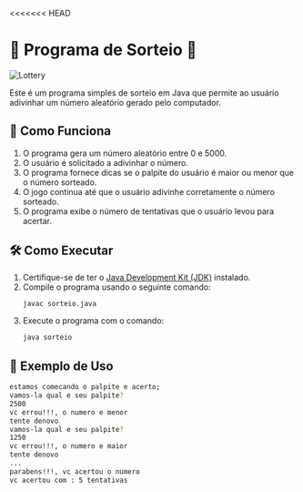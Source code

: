 <<<<<<< HEAD
# 🎉 Programa de Sorteio 🎉

![Lottery](https://media.giphy.com/media/3o7aD2saalBwwftBIY/giphy.gif)

Este é um programa simples de sorteio em Java que permite ao usuário adivinhar um número aleatório gerado pelo computador.

## 🚀 Como Funciona

1. O programa gera um número aleatório entre 0 e 5000.
2. O usuário é solicitado a adivinhar o número.
3. O programa fornece dicas se o palpite do usuário é maior ou menor que o número sorteado.
4. O jogo continua até que o usuário adivinhe corretamente o número sorteado.
5. O programa exibe o número de tentativas que o usuário levou para acertar.

## 🛠️ Como Executar

1. Certifique-se de ter o [Java Development Kit (JDK)](https://www.oracle.com/java/technologies/javase-jdk11-downloads.html) instalado.
2. Compile o programa usando o seguinte comando:
    ```sh
    javac sorteio.java
    ```
3. Execute o programa com o comando:
    ```sh
    java sorteio
    ```

## 📸 Exemplo de Uso

```sh
estamos comecando o palpite e acerto;
vamos-la qual e seu palpite?
2500
vc errou!!!, o numero e menor
tente denovo
vamos-la qual e seu palpite?
1250
vc errou!!!, o numero e maior
tente denovo
...
parabens!!!, vc acertou o numero
vc acertou com : 5 tentativas